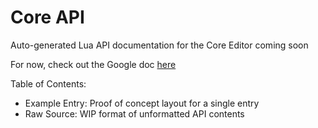 Core API
========

Auto-generated Lua API documentation for the Core Editor coming soon

For now, check out the Google doc [here](https://docs.google.com/document/d/1l4yKz5lT2hr2RJd_yewYMGJA6hZ9O3zbbnSa79n9anE)

Table of Contents:
* Example Entry: Proof of concept layout for a single entry
* Raw Source: WIP format of unformatted API contents